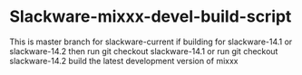 Slackware-mixxx-devel-build-script
==================================
This is master branch for slackware-current if building for 
slackware-14.1 or slackware-14.2
then run git checkout slackware-14.1
or run git checkout slackware-14.2
build the latest development version of mixxx
